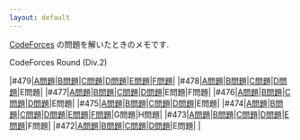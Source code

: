 ```yaml
---
layout: default
---
```

[CodeForces](http://codeforces.com/) の問題を解いたときのメモです.

CodeForces Round (Div.2)

|#479|[A問題](cdf/div2/479/a.html)|[B問題](cdf/div2/479/b.html)|[C問題](cdf/div2/479/c.html)|[D問題](cdf/div2/479/d.html)|[E問題](cdf/div2/479/e.html)|[F問題](cdf/div2/479/f.html)|
|#478|[A問題](cdf/div2/478/a.html)|[B問題](cdf/div2/478/b.html)|[C問題](cdf/div2/478/c.html)|[D問題](cdf/div2/478/d.html)|E問題|
|#477|[A問題](cdf/div2/477/a.html)|[B問題](cdf/div2/477/b.html)|[C問題](cdf/div2/477/c.html)|[D問題](cdf/div2/477/d.html)|E問題|F問題|
|#476|[A問題](cdf/div2/476/a.html)|[B問題](cdf/div2/476/b.html)|[C問題](cdf/div2/476/c.html)|[D問題](cdf/div2/476/d.html)|E問題|
|#475|[A問題](cdf/div2/475/a.html)|[B問題](cdf/div2/475/b.html)|[C問題](cdf/div2/475/c.html)|[D問題](cdf/div2/475/d.html)|E問題|
|#474|[A問題](cdf/div2/474/a.html)|[B問題](cdf/div2/474/b.html)|[C問題](cdf/div2/474/c.html)|[D問題](cdf/div2/474/d.html)|[E問題](cdf/div2/474/e.html)|[F問題](cdf/div2/474/f.html)|G問題|H問題|
|#473|[A問題](cdf/div2/473/a.html)|[B問題](cdf/div2/473/b.html)|[C問題](cdf/div2/473/c.html)|[D問題](cdf/div2/473/d.html)|[E問題](cdf/div2/473/e.html)|F問題|
|#472|[A問題](cdf/div2/472/a.html)|[B問題](cdf/div2/472/b.html)|[C問題](cdf/div2/472/c.html)|[D問題](cdf/div2/472/d.html)|E問題| |

